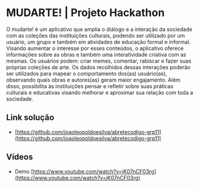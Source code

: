 # MUDARTE! | Projeto Hackathon
O mudarte! é um aplicativo que amplia o diálogo e a interação da sociedade com as coleções das instituições culturais, podendo ser utilizado por um usuário, um grupo e também em atividades de educação formal e informal. Visando aumentar o interesse por esses conteúdos, o aplicativo oferece informações sobre as obras e também uma interatividade criativa com as mesmas. Os usuários podem: criar memes, comentar, rabiscar e fazer suas próprias coleções de arte. Os dados recolhidos dessas interações poderão ser utilizados para mapear o comportamento dos(as) usuário(as), observando quais obras e autores(as) geram maior engajamento. Além disso, possibilita às instituições pensar e refletir sobre suas práticas culturais e educativas visando melhorar e aproximar sua relação com toda a sociedade.

## Link solução
- [https://github.com/joaoleopoldoesilva/abretecodigo-grp11](https://github.com/joaoleopoldoesilva/abretecodigo-grp11)

## Vídeos 
- Demo [https://www.youtube.com/watch?v=jK07nCF03rg](https://www.youtube.com/watch?v=jK07nCF03rg)
